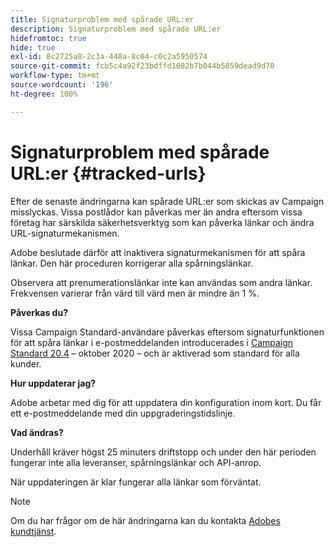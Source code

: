 ```yaml
---
title: Signaturproblem med spårade URL:er
description: Signaturproblem med spårade URL:er
hidefromtoc: true
hide: true
exl-id: 8c2725a8-2c3a-448a-8c04-c0c2a5950574
source-git-commit: fcb5c4a92f23bdffd1082b7b044b5859dead9d70
workflow-type: tm+mt
source-wordcount: '196'
ht-degree: 100%

---
```


# Signaturproblem med spårade URL:er {#tracked-urls}

Efter de senaste ändringarna kan spårade URL:er som skickas av Campaign misslyckas. Vissa postlådor kan påverkas mer än andra eftersom vissa företag har särskilda säkerhetsverktyg som kan påverka länkar och ändra URL-signaturmekanismen.

Adobe beslutade därför att inaktivera signaturmekanismen för att spåra länkar. Den här proceduren korrigerar alla spårningslänkar.

Observera att prenumerationslänkar inte kan användas som andra länkar. Frekvensen varierar från värd till värd men är mindre än 1 %.

**Påverkas du?**

Vissa Campaign Standard-användare påverkas eftersom signaturfunktionen för att spåra länkar i e-postmeddelanden introducerades i [Campaign Standard 20.4](release-notes-2020.md#release-20-4---october-2020) – oktober 2020 – och är aktiverad som standard för alla kunder.

**Hur uppdaterar jag?**

Adobe arbetar med dig för att uppdatera din konfiguration inom kort. Du får ett e-postmeddelande med din uppgraderingstidslinje.

**Vad ändras?**

Underhåll kräver högst 25 minuters driftstopp och under den här perioden fungerar inte alla leveranser, spårningslänkar och API-anrop.

När uppdateringen är klar fungerar alla länkar som förväntat.

>[!NOTE]
>
>Om du har frågor om de här ändringarna kan du kontakta [Adobes kundtjänst](https://helpx.adobe.com/sv/enterprise/admin-guide.html/enterprise/using/support-for-experience-cloud.ug.html).
>
